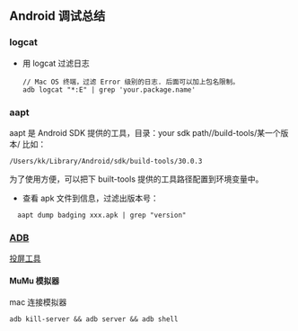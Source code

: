 ## Android 调试总结





### logcat

- 用 logcat 过滤日志

  ```shell
  // Mac OS 终端，过滤 Error 级别的日志. 后面可以加上包名限制。
  adb logcat "*:E" | grep 'your.package.name'
  ```




### aapt

aapt 是 Android SDK 提供的工具，目录：your sdk path//build-tools/某一个版本/ 比如：

```shell
/Users/kk/Library/Android/sdk/build-tools/30.0.3
```

为了使用方便，可以把下 built-tools 提供的工具路径配置到环境变量中。

- 查看 apk 文件到信息，过滤出版本号：

```shell
  aapt dump badging xxx.apk | grep "version"
```

  

### [ADB](./ADB.md)



[投屏工具](./screen_control.md)



#### MuMu 模拟器

mac 连接模拟器

```shell
adb kill-server && adb server && adb shell
```




